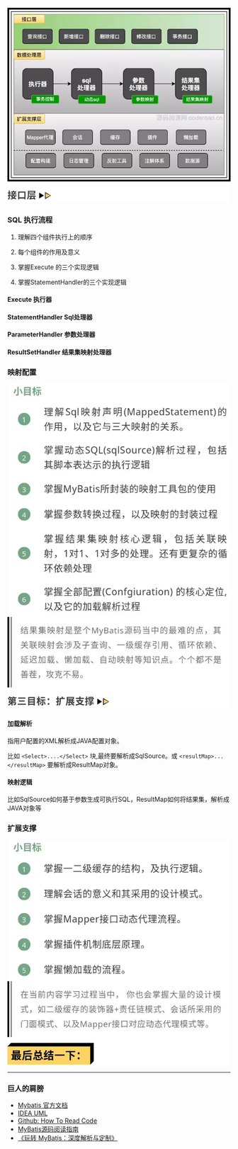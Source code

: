 
![img.png](images/framework.png)

### SQL 执行流程

1. 理解四个组件执行上的顺序

2. 每个组件的作用及意义

3. 掌握Execute 的三个实现逻辑

4. 掌握StatementHandler的三个实现逻辑

#### Execute 执行器


#### StatementHandler Sql处理器


#### ParameterHandler 参数处理器


#### ResultSetHandler 结果集映射处理器


### 映射配置

![img.png](images/ch02.png)

#### 加载解析

指用户配置的XML解析成JAVA配置对象。

比如 `<Select>....</Select>` 块,最终要解析成SqlSource。或 `<resultMap>...</resultMap>` 要解析成ResultMap对象。


#### 映射逻辑

比如SqlSource如何基于参数生成可执行SQL，ResultMap如何将结果集，解析成JAVA对象等


### 扩展支撑

![img.png](images/ch03.png)


---

### 巨人的肩膀

- [Mybatis 官方文档](https://mybatis.org/mybatis-3/zh_CN/index.html)
- [IDEA UML](https://www.jetbrains.com/help/idea/2024.1/class-diagram.html)
- [Github: How To Read Code](https://github.com/aredridel/how-to-read-code?tab=readme-ov-file) 
- [MyBatis源码阅读指南](https://www.bilibili.com/read/cv7933087)
- [《玩转 MyBatis：深度解析与定制》](https://s.juejin.cn/ds/YPqNJD8/)
